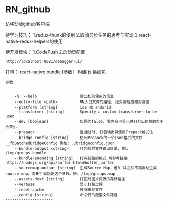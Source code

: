# RN_github
仿移动版github客户端

待学习技巧：
    1.redux-thunk的使用
    2.取消异步任务的思考与实现
    3.react-native-redux-helpers的使用

待开发模块：
    1.CodePush
    2.启动页配置

    http://localhost:8081/debugger-ui/

打包：
    react-native bundle [参数]
      构建 js 离线包 


    参数:


        -h, --help                   输出如何使用的信息
        --entry-file <path>          RN入口文件的路径, 绝对路径或相对路径
        --platform [string]          ios 或 andorid
        --transformer [string]       Specify a custom transformer to be used
        --dev [boolean]              如果为false, 警告会不显示并且打出的包的大小会变小
        --prepack                    当通过时, 打包输出将使用Prepack格式化
        --bridge-config [string]     使用Prepack的一个json格式的文件__fbBatchedBridgeConfig 例如: ./bridgeconfig.json
        --bundle-output <string>     打包后的文件输出目录, 例: /tmp/groups.bundle
        --bundle-encoding [string]   打离线包的格式 可参考链接https://nodejs.org/api/buffer.html#buffer_buffer.
        --sourcemap-output [string]  生成Source Map，但0.14之后不再自动生成source map，需要手动指定这个参数。例: /tmp/groups.map
        --assets-dest [string]       打包时图片资源的存储路径
        --verbose                    显示打包过程
        --reset-cache                移除缓存文件
        --config [string]            命令行的配置文件路径
    ---------------------
